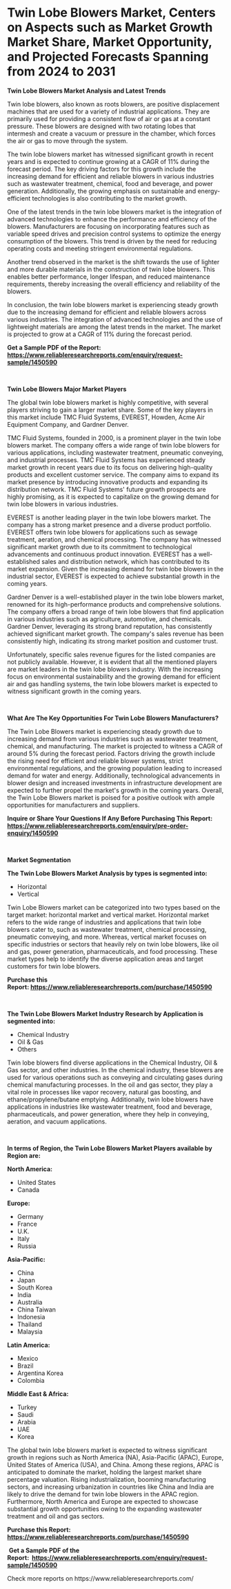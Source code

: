 <p><h1>Twin Lobe Blowers Market, Centers on Aspects such as Market Growth Market Share, Market Opportunity, and Projected Forecasts Spanning from 2024 to 2031</h1></p><p><strong>Twin Lobe Blowers Market Analysis and Latest Trends</strong></p>
<p><p>Twin lobe blowers, also known as roots blowers, are positive displacement machines that are used for a variety of industrial applications. They are primarily used for providing a consistent flow of air or gas at a constant pressure. These blowers are designed with two rotating lobes that intermesh and create a vacuum or pressure in the chamber, which forces the air or gas to move through the system.</p><p>The twin lobe blowers market has witnessed significant growth in recent years and is expected to continue growing at a CAGR of 11% during the forecast period. The key driving factors for this growth include the increasing demand for efficient and reliable blowers in various industries such as wastewater treatment, chemical, food and beverage, and power generation. Additionally, the growing emphasis on sustainable and energy-efficient technologies is also contributing to the market growth.</p><p>One of the latest trends in the twin lobe blowers market is the integration of advanced technologies to enhance the performance and efficiency of the blowers. Manufacturers are focusing on incorporating features such as variable speed drives and precision control systems to optimize the energy consumption of the blowers. This trend is driven by the need for reducing operating costs and meeting stringent environmental regulations.</p><p>Another trend observed in the market is the shift towards the use of lighter and more durable materials in the construction of twin lobe blowers. This enables better performance, longer lifespan, and reduced maintenance requirements, thereby increasing the overall efficiency and reliability of the blowers.</p><p>In conclusion, the twin lobe blowers market is experiencing steady growth due to the increasing demand for efficient and reliable blowers across various industries. The integration of advanced technologies and the use of lightweight materials are among the latest trends in the market. The market is projected to grow at a CAGR of 11% during the forecast period.</p></p>
<p><strong>Get a Sample PDF of the Report:&nbsp; <a href="https://www.reliableresearchreports.com/enquiry/request-sample/1450590">https://www.reliableresearchreports.com/enquiry/request-sample/1450590</a></strong></p>
<p>&nbsp;</p>
<p><strong>Twin Lobe Blowers Major Market Players</strong></p>
<p><p>The global twin lobe blowers market is highly competitive, with several players striving to gain a larger market share. Some of the key players in this market include TMC Fluid Systems, EVEREST, Howden, Acme Air Equipment Company, and Gardner Denver.</p><p>TMC Fluid Systems, founded in 2000, is a prominent player in the twin lobe blowers market. The company offers a wide range of twin lobe blowers for various applications, including wastewater treatment, pneumatic conveying, and industrial processes. TMC Fluid Systems has experienced steady market growth in recent years due to its focus on delivering high-quality products and excellent customer service. The company aims to expand its market presence by introducing innovative products and expanding its distribution network. TMC Fluid Systems' future growth prospects are highly promising, as it is expected to capitalize on the growing demand for twin lobe blowers in various industries.</p><p>EVEREST is another leading player in the twin lobe blowers market. The company has a strong market presence and a diverse product portfolio. EVEREST offers twin lobe blowers for applications such as sewage treatment, aeration, and chemical processing. The company has witnessed significant market growth due to its commitment to technological advancements and continuous product innovation. EVEREST has a well-established sales and distribution network, which has contributed to its market expansion. Given the increasing demand for twin lobe blowers in the industrial sector, EVEREST is expected to achieve substantial growth in the coming years.</p><p>Gardner Denver is a well-established player in the twin lobe blowers market, renowned for its high-performance products and comprehensive solutions. The company offers a broad range of twin lobe blowers that find application in various industries such as agriculture, automotive, and chemicals. Gardner Denver, leveraging its strong brand reputation, has consistently achieved significant market growth. The company's sales revenue has been consistently high, indicating its strong market position and customer trust.</p><p>Unfortunately, specific sales revenue figures for the listed companies are not publicly available. However, it is evident that all the mentioned players are market leaders in the twin lobe blowers industry. With the increasing focus on environmental sustainability and the growing demand for efficient air and gas handling systems, the twin lobe blowers market is expected to witness significant growth in the coming years.</p></p>
<p>&nbsp;</p>
<p><strong>What Are The Key Opportunities For Twin Lobe Blowers Manufacturers?</strong></p>
<p><p>The Twin Lobe Blowers market is experiencing steady growth due to increasing demand from various industries such as wastewater treatment, chemical, and manufacturing. The market is projected to witness a CAGR of around 5% during the forecast period. Factors driving the growth include the rising need for efficient and reliable blower systems, strict environmental regulations, and the growing population leading to increased demand for water and energy. Additionally, technological advancements in blower design and increased investments in infrastructure development are expected to further propel the market's growth in the coming years. Overall, the Twin Lobe Blowers market is poised for a positive outlook with ample opportunities for manufacturers and suppliers.</p></p>
<p><strong>Inquire or Share Your Questions If Any Before Purchasing This Report: <a href="https://www.reliableresearchreports.com/enquiry/pre-order-enquiry/1450590">https://www.reliableresearchreports.com/enquiry/pre-order-enquiry/1450590</a></strong></p>
<p>&nbsp;</p>
<p><strong>Market Segmentation</strong></p>
<p><strong>The Twin Lobe Blowers Market Analysis by types is segmented into:</strong></p>
<p><ul><li>Horizontal</li><li>Vertical</li></ul></p>
<p><p>Twin Lobe Blowers market can be categorized into two types based on the target market: horizontal market and vertical market. Horizontal market refers to the wide range of industries and applications that twin lobe blowers cater to, such as wastewater treatment, chemical processing, pneumatic conveying, and more. Whereas, vertical market focuses on specific industries or sectors that heavily rely on twin lobe blowers, like oil and gas, power generation, pharmaceuticals, and food processing. These market types help to identify the diverse application areas and target customers for twin lobe blowers.</p></p>
<p><strong>Purchase this Report:&nbsp;<a href="https://www.reliableresearchreports.com/purchase/1450590">https://www.reliableresearchreports.com/purchase/1450590</a></strong></p>
<p>&nbsp;</p>
<p><strong>The Twin Lobe Blowers Market Industry Research by Application is segmented into:</strong></p>
<p><ul><li>Chemical Industry</li><li>Oil & Gas</li><li>Others</li></ul></p>
<p><p>Twin lobe blowers find diverse applications in the Chemical Industry, Oil & Gas sector, and other industries. In the chemical industry, these blowers are used for various operations such as conveying and circulating gases during chemical manufacturing processes. In the oil and gas sector, they play a vital role in processes like vapor recovery, natural gas boosting, and ethane/propylene/butane emptying. Additionally, twin lobe blowers have applications in industries like wastewater treatment, food and beverage, pharmaceuticals, and power generation, where they help in conveying, aeration, and vacuum applications.</p></p>
<p>&nbsp;</p>
<p><strong>In terms of Region, the Twin Lobe Blowers Market Players available by Region are:</strong></p>
<p>
    <p> <strong> North America: </strong>
        <ul>
            <li>United States</li>
            <li>Canada</li>
        </ul>
        </p> 
    <p> <strong> Europe: </strong>
        <ul>
            <li>Germany</li>
            <li>France</li>
            <li>U.K.</li>
            <li>Italy</li>
            <li>Russia</li>
        </ul>
        </p> 
    <p> <strong> Asia-Pacific: </strong>
        <ul>
            <li>China</li>
            <li>Japan</li>
            <li>South Korea</li>
            <li>India</li>
            <li>Australia</li>
            <li>China Taiwan</li>
            <li>Indonesia</li>
            <li>Thailand</li>
            <li>Malaysia</li>
        </ul>
        </p> 
    <p> <strong> Latin America: </strong>
        <ul>
            <li>Mexico</li>
            <li>Brazil</li>
            <li>Argentina Korea</li>
            <li>Colombia</li>
        </ul>
        </p> 
    <p> <strong> Middle East & Africa: </strong>
        <ul>
            <li>Turkey</li>
            <li>Saudi</li>
            <li>Arabia</li>
            <li>UAE</li>
            <li>Korea</li>
        </ul>
    </p>
    </p>
<p><p>The global twin lobe blowers market is expected to witness significant growth in regions such as North America (NA), Asia-Pacific (APAC), Europe, United States of America (USA), and China. Among these regions, APAC is anticipated to dominate the market, holding the largest market share percentage valuation. Rising industrialization, booming manufacturing sectors, and increasing urbanization in countries like China and India are likely to drive the demand for twin lobe blowers in the APAC region. Furthermore, North America and Europe are expected to showcase substantial growth opportunities owing to the expanding wastewater treatment and oil and gas sectors.</p></p>
<p><strong>Purchase this Report: <a href="https://www.reliableresearchreports.com/purchase/1450590">https://www.reliableresearchreports.com/purchase/1450590</a></strong></p>
<p>&nbsp;<strong>Get a Sample PDF of the Report:&nbsp;&nbsp;<a href="https://www.reliableresearchreports.com/enquiry/request-sample/1450590">https://www.reliableresearchreports.com/enquiry/request-sample/1450590</a></strong></p>
<p><strong></strong></p>
<p>Check more reports on https://www.reliableresearchreports.com/</p>